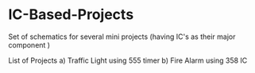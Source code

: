 # IC-Based-Projects
Set of schematics for several mini projects (having IC's as their major component )

List of Projects 
a) Traffic Light using 555 timer 
b) Fire Alarm using 358 IC 
